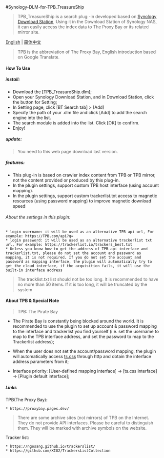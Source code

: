 #Synology-DLM-for-TPB_TreasureShip

> TPB_TreasureShip is a search plug -in developed based on [Synology Download Station](https://www.synology.com/en-global/dsm/packages/DownloadStation), Using it in the Download Station of Synology NAS, it can easily access the index data to The Proxy Bay or its related mirror site.


[English](README.en.md) | [简体中文](README.md)

> TPB is the abbreviation of The Proxy Bay, English introduction based on Google Translate.

#### How To Use

##### install:

* Download the [TPB_TreasureShip.dlm];
* Open your Synology Download Station, and in Download Station, click the button for Setting;
* In Setting page, click [BT Search tab] > [Add]
* Specify the path of your .dlm file and click [Add] to add the search engine into the list.
* The search module is added into the list. Click [OK] to confirm. 
* Enjoy!
  
##### update:

> You need to this web page download last version.


##### features:

+ This plug-in is based on crawler index content from TPB or TPB mirror, not the content provided or produced by this plug-in.
+ In the plugin settings, support custom TPB host interface (using account mapping).
+ In the plugin settings, support custom trackerlist.txt access to magnetic resources (using password mapping) to improve magnetic download speed

###### About the settings in this plugin:

    * login username: it will be used as an alternative TPB api url, For example: https://TPB.com/api?q=
    * login password: it will be used as an alternative trackerlist txt url, For example: https://trackerlist.io/trackers_best.txt
    * Unless you know how to get the address of TPB api interface and trackerlist.txt, please do not set the account and password as mapping, it is not required. If you do not set the account and password as mapping interface, the plugin will automatically try to get the cloud interface, if the acquisition fails, it will use the built-in interface address

> The tracklist.txt list should not be too long. It is recommended to have no more than 50 items. If it is too long, it will be truncated by the system


#### About TPB & Special Note

> TPB: The Pirate Bay

* The Pirate Bay is constantly being blocked around the world. It is recommended to use the plugin to set up account & password mapping to the interface and trackerlist you find yourself (i.e. set the username to map to the TPB interface address, and set the password to map to the Trackerlist address);

* When the user does not set the account/password mapping, the plugin will automatically access [ts.css](ts.css) through http and obtain the interface address parameters from it;

* Interface priority: [User-defined mapping interface] -> [ts.css interface] -> [Plugin default interface];


##### Links

TPB(The Proxy Bay):

    * https://proxybay.pages.dev/
 
 > There are some archive sites (not mirrors) of TPB on the Internet. They do not provide API interfaces. Please be careful to distinguish them. They will be marked with archive symbols on the website.
 
Tracker list:

    * https://ngosang.github.io/trackerslist/
    * https://github.com/XIU2/TrackersListCollection